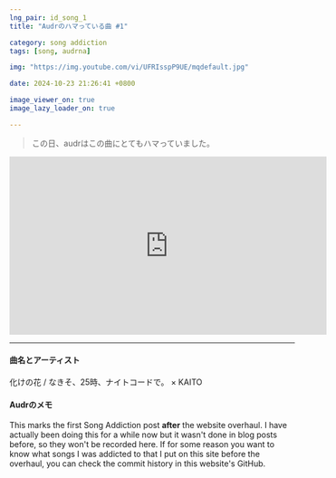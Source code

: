 ```yaml
---
lng_pair: id_song_1
title: "Audrのハマっている曲 #1"

category: song addiction
tags: [song, audrna]

img: "https://img.youtube.com/vi/UFRIsspP9UE/mqdefault.jpg"

date: 2024-10-23 21:26:41 +0800

image_viewer_on: true
image_lazy_loader_on: true

---
```


> この日、audrはこの曲にとてもハマっていました。

<iframe
  width="560"
  height="315"
  src="https://www.youtube.com/embed/UFRIsspP9UE"
  title="YouTube video player"
  frameborder="0"
  allow="accelerometer; clipboard-write; encrypted-media; gyroscope; picture-in-picture; web-share"
  referrerpolicy="strict-origin-when-cross-origin"
  allowfullscreen
  data-align="center"
></iframe>

<hr>

#### 曲名とアーティスト

<!-- outline-start -->
化けの花 / なきそ、25時、ナイトコードで。 × KAITO
<!-- outline-end -->

#### Audrのメモ
This marks the first Song Addiction post **after** the website overhaul. I have actually been doing this for a while now but it wasn't done in blog posts before, so they won't be recorded here. If for some reason you want to know what songs I was addicted to that I put on this site before the overhaul, you can check the commit history in this website's GitHub.